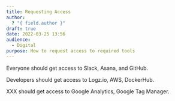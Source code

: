 ```yaml
---
title: Requesting Access
author:
  ? "{ field.author }"
draft: true
date: 2022-03-25 13:56
audience:
  - Digital
purpose: How to request access to required tools
---
```

Everyone should get access to Slack, Asana, and GitHub.

Developers should get access to Logz.io, AWS, DockerHub.

XXX should get access to Google Analytics, Google Tag Manager.

